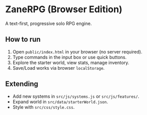 # ZaneRPG (Browser Edition)

A text-first, progressive solo RPG engine.

## How to run
1. Open `public/index.html` in your browser (no server required).
2. Type commands in the input box or use quick buttons.
3. Explore the starter world, view stats, manage inventory.
4. Save/Load works via browser `localStorage`.

## Extending
- Add new systems in `src/js/systems.js` or `src/js/features/`.
- Expand world in `src/data/starterWorld.json`.
- Style with `src/css/style.css`.
